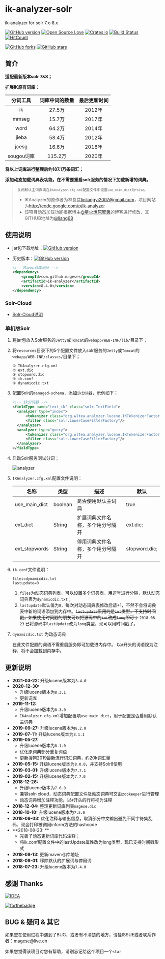 # ik-analyzer-solr
ik-analyzer for solr 7.x-8.x

<!-- Badges section here. -->
[![GitHub version](https://img.shields.io/maven-central/v/com.github.magese/ik-analyzer.svg?style=flat-square)](https://search.maven.org/search?q=g:com.github.magese%20AND%20a:ik-analyzer&core=gav)
[![Open Source Love](https://badges.frapsoft.com/os/v1/open-source.svg?v=103)](https://github.com/magese/ik-analyzer-solr/releases)
[![Crates.io](https://img.shields.io/crates/l/rustc-serialize.svg)](./LICENSE)
[![Build Status](https://travis-ci.org/magese/ik-analyzer-solr.svg?branch=master)](https://travis-ci.org/magese/ik-analyzer-solr)
[![HitCount](http://hits.dwyl.io/magese/ik-analyzer-solr.svg)](http://hits.dwyl.io/magese/ik-analyzer-solr)

[![GitHub forks](https://img.shields.io/github/forks/magese/ik-analyzer-solr.svg?style=social&label=Fork)](https://github.com/magese/ik-analyzer-solr/network/members)
[![GitHub stars](https://img.shields.io/github/stars/magese/ik-analyzer-solr.svg?style=social&label=Star)](https://github.com/magese/ik-analyzer-solr/stargazers)
<!-- /Badges section end. -->

## 简介
**适配最新版本solr 7&8；**

**扩展IK原有词库：**

| 分词工具 | 词库中词的数量 | 最后更新时间 |
| :------: | :------: | :------: |
| ik | 27.5万 | 2012年 |
| mmseg | 15.7万 | 2017年 |
| word | 64.2万 | 2014年 |
| jieba | 58.4万 | 2012年 |
| jcesg | 16.6万 | 2018年 |
| sougou词库 | 115.2万 | 2020年 |

**将以上词库进行整理后约187.1万条词汇；**

**添加动态加载词典表功能，在不需要重启solr服务的情况下加载新增的词典。**

> <small>关闭默认主词典请在`IKAnalyzer.cfg.xml`配置文件中设置`use_main_dict`为`false`。</small>
> * IKAnalyzer的原作者为林良益<linliangyi2007@gmail.com>，项目网站为<http://code.google.com/p/ik-analyzer>
> * 该项目动态加载功能根据博主[@星火燎原智勇](http://www.cnblogs.com/liang1101/articles/6395016.html)的博客进行修改，其GITHUB地址为[@liang68](https://github.com/liang68)


## 使用说明
* jar包下载地址：[![GitHub version](https://img.shields.io/badge/version-8.4.0-519dd9.svg)](https://search.maven.org/remotecontent?filepath=com/github/magese/ik-analyzer/8.4.0/ik-analyzer-8.4.0.jar)
* 历史版本：[![GitHub version](https://img.shields.io/maven-central/v/com.github.magese/ik-analyzer.svg?style=flat-square)](https://search.maven.org/search?q=g:com.github.magese%20AND%20a:ik-analyzer&core=gav)

    ```xml
    <!-- Maven仓库地址 -->
    <dependency>
        <groupId>com.github.magese</groupId>
        <artifactId>ik-analyzer</artifactId>
        <version>8.4.0</version>
    </dependency>
    ```

### Solr-Cloud
* [Solr-Cloud说明](./README-CLOUD.md)

### 单机版Solr
1. 将jar包放入Solr服务的`Jetty`或`Tomcat`的`webapp/WEB-INF/lib/`目录下；

2. 将`resources`目录下的5个配置文件放入solr服务的`Jetty`或`Tomcat`的`webapp/WEB-INF/classes/`目录下；
    ```console
    ① IKAnalyzer.cfg.xml
    ② ext.dic
    ③ stopword.dic
    ④ ik.conf
    ⑤ dynamicdic.txt
    ```

3. 配置Solr的`managed-schema`，添加`ik分词器`，示例如下；
    ```xml
    <!-- ik分词器 -->
    <fieldType name="text_ik" class="solr.TextField">
      <analyzer type="index">
          <tokenizer class="org.wltea.analyzer.lucene.IKTokenizerFactory" useSmart="false" conf="ik.conf"/>
          <filter class="solr.LowerCaseFilterFactory"/>
      </analyzer>
      <analyzer type="query">
          <tokenizer class="org.wltea.analyzer.lucene.IKTokenizerFactory" useSmart="true" conf="ik.conf"/>
          <filter class="solr.LowerCaseFilterFactory"/>
      </analyzer>
    </fieldType>
    ```

4. 启动Solr服务测试分词；

    ![analyzer](./img/analyzer.png)

5. `IKAnalyzer.cfg.xml`配置文件说明：

    | 名称 | 类型 | 描述 | 默认 |
    | ------ | ------ | ------ | ------ |
    | use_main_dict | boolean | 是否使用默认主词典 | true |
    | ext_dict | String | 扩展词典文件名称，多个用分号隔开 | ext.dic; |
    | ext_stopwords | String | 停用词典文件名称，多个用分号隔开 | stopword.dic; |

6. `ik.conf`文件说明：
    ```properties
    files=dynamicdic.txt
    lastupdate=0
    ```

    1. `files`为动态词典列表，可以设置多个词典表，用逗号进行分隔，默认动态词典表为`dynamicdic.txt`；
    2. `lastupdate`默认值为`0`，每次对动态词典表修改后请+1，不然不会将词典表中新的词语添加到内存中。<s>`lastupdate`采用的是`int`类型，不支持时间戳，如果使用时间戳的朋友可以把源码中的`int`改成`long`即可；</s> `2018-08-23` 已将源码中`lastUpdate`改为`long`类型，现可以用时间戳了。

7. `dynamicdic.txt` 为动态词典

    在此文件配置的词语不需重启服务即可加载进内存中。
    以`#`开头的词语视为注释，将不会加载到内存中。


## 更新说明
- **2021-03-22:** 升级lucene版本为`8.4.0`
- **2020-12-30:**
    - 升级lucene版本为`8.3.1`
    - 更新词库
- **2019-11-12:** 
    - 升级lucene版本为`8.3.0`
    - `IKAnalyzer.cfg.xml`增加配置项`use_main_dict`，用于配置是否启用默认主词典
- **2019-09-27:** 升级lucene版本为`8.2.0`
- **2019-07-11:** 升级lucene版本为`8.1.1`
- **2019-05-27:** 
    - 升级lucene版本为`8.1.0`
    - 优化原词典部分重复词语
    - 更新搜狗2019最新流行词汇词典，约20k词汇量
- **2019-05-15:** 升级lucene版本为`8.0.0`，并支持Solr8使用
- **2019-03-01:** 升级lucene版本为`7.7.1`
- **2019-02-15:** 升级lucene版本为`7.7.0`
- **2018-12-26:** 
    - 升级lucene版本为`7.6.0`
    - 兼容solr-cloud，动态词典配置文件及动态词典可交由`zookeeper`进行管理
    - 动态词典增加注释功能，以`#`开头的行将视为注释
- **2018-12-04:** 整理更新词库列表`magese.dic`
- **2018-10-10:** 升级lucene版本为`7.5.0`
- **2018-09-03:** 优化注释与输出信息，取消部分中文输出避免不同字符集乱码，现会打印被调用inform方法的hashcode
- **2018-08-23: **
    - 完善了动态更新词库代码注释；
    - 将ik.conf配置文件中的lastUpdate属性改为long类型，现已支持时间戳形式
- **2018-08-13:** 更新maven仓库地址
- **2018-08-01:** 移除默认的扩展词与停用词
- **2018-07-23:** 升级lucene版本为`7.4.0`


## 感谢 Thanks

[![IDEA](./img/jetbrains.svg)](https://www.jetbrains.com/?from=ik-analyzer-solr)

[![forthebadge](https://forthebadge.com/images/badges/made-with-java.svg)](https://www.java.com)


## BUG & 疑问 & 其它
如果您在使用过程中遇到了BUG，或者有不清楚的地方，请挂ISSUE或者联系作者：<magese@live.cn>

如果您觉得该项目对您有帮助，请别忘记给这个项目一个`star`
